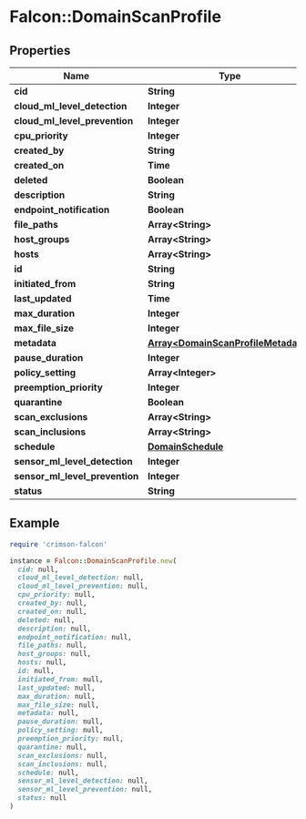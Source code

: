 # Falcon::DomainScanProfile

## Properties

| Name | Type | Description | Notes |
| ---- | ---- | ----------- | ----- |
| **cid** | **String** |  | [optional] |
| **cloud_ml_level_detection** | **Integer** |  | [optional] |
| **cloud_ml_level_prevention** | **Integer** |  | [optional] |
| **cpu_priority** | **Integer** |  | [optional] |
| **created_by** | **String** |  | [optional] |
| **created_on** | **Time** |  | [optional] |
| **deleted** | **Boolean** |  |  |
| **description** | **String** |  | [optional] |
| **endpoint_notification** | **Boolean** |  | [optional] |
| **file_paths** | **Array&lt;String&gt;** |  | [optional] |
| **host_groups** | **Array&lt;String&gt;** |  | [optional] |
| **hosts** | **Array&lt;String&gt;** |  | [optional] |
| **id** | **String** |  |  |
| **initiated_from** | **String** |  | [optional] |
| **last_updated** | **Time** |  | [optional] |
| **max_duration** | **Integer** |  | [optional] |
| **max_file_size** | **Integer** |  | [optional] |
| **metadata** | [**Array&lt;DomainScanProfileMetadata&gt;**](DomainScanProfileMetadata.md) |  | [optional] |
| **pause_duration** | **Integer** |  | [optional] |
| **policy_setting** | **Array&lt;Integer&gt;** |  | [optional] |
| **preemption_priority** | **Integer** |  | [optional] |
| **quarantine** | **Boolean** |  | [optional] |
| **scan_exclusions** | **Array&lt;String&gt;** |  | [optional] |
| **scan_inclusions** | **Array&lt;String&gt;** |  | [optional] |
| **schedule** | [**DomainSchedule**](DomainSchedule.md) |  | [optional] |
| **sensor_ml_level_detection** | **Integer** |  | [optional] |
| **sensor_ml_level_prevention** | **Integer** |  | [optional] |
| **status** | **String** |  | [optional] |

## Example

```ruby
require 'crimson-falcon'

instance = Falcon::DomainScanProfile.new(
  cid: null,
  cloud_ml_level_detection: null,
  cloud_ml_level_prevention: null,
  cpu_priority: null,
  created_by: null,
  created_on: null,
  deleted: null,
  description: null,
  endpoint_notification: null,
  file_paths: null,
  host_groups: null,
  hosts: null,
  id: null,
  initiated_from: null,
  last_updated: null,
  max_duration: null,
  max_file_size: null,
  metadata: null,
  pause_duration: null,
  policy_setting: null,
  preemption_priority: null,
  quarantine: null,
  scan_exclusions: null,
  scan_inclusions: null,
  schedule: null,
  sensor_ml_level_detection: null,
  sensor_ml_level_prevention: null,
  status: null
)
```

